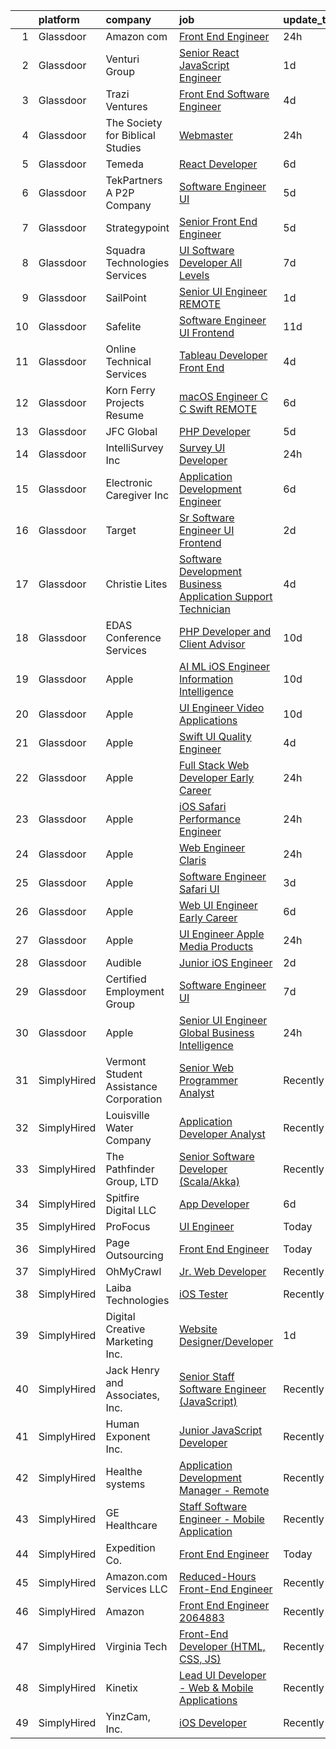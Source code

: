 

|    | platform    | company                                | job                                                                                                                                                                                                                                                                                                                                                                                                                                                                                                                                                                                                                                                                                                                                                                                                                                                                                                                                                                                                                                                                                                                                                                                                                                                                                                                                                                                                | update_time   | location             |
|---:|:------------|:---------------------------------------|:---------------------------------------------------------------------------------------------------------------------------------------------------------------------------------------------------------------------------------------------------------------------------------------------------------------------------------------------------------------------------------------------------------------------------------------------------------------------------------------------------------------------------------------------------------------------------------------------------------------------------------------------------------------------------------------------------------------------------------------------------------------------------------------------------------------------------------------------------------------------------------------------------------------------------------------------------------------------------------------------------------------------------------------------------------------------------------------------------------------------------------------------------------------------------------------------------------------------------------------------------------------------------------------------------------------------------------------------------------------------------------------------------|:--------------|:---------------------|
|  1 | Glassdoor   | Amazon com                             | [Front End Engineer](https://www.glassdoor.com/partner/jobListing.htm?pos=114&ao=1110586&s=58&guid=00000181f658bca59285569e4362c0bb&src=GD_JOB_AD&t=SR&vt=w&cs=1_be5c315b&cb=1657695420124&jobListingId=1008000878792&cpc=3DB599BF2F4828F0&jrtk=3-0-1g7r5hfbukf1d801-1g7r5hfcgg2r3800-af4445114f1616f6--6NYlbfkN0CKJOvZ2V5IrJ1cL6f27LnM8XR4tisTi-a8V3t-dR9dwsgFRvlGUQc2Ve2CGI8d6VPAZCiG7Rlp-5isOORfAEYGVs4tbFrhOjcrjfX_78RSxcBc7vuyI8R73C5ajE_N4Sitv7SWhbo38y49eoFcgtjLsmDoKQFNSI4URPLchFHH7zIUHXTFzMURcp-5UM_2SSdUNrxkeCuWFkLcdVtZC0_l8Z0xYkJJ1KgOBCZ8FWgzZB8FXBIVKSIspw1V0j0SEtccqdVVAg3RWey5yxvgPMBHZT1BsRzxU4EhE0VZ6x2ltqzCMZNQuFee_gZwQRpBb4KREbEg5Q8Xgwp7M8qjbQvmHKGto-Q7KKcwYUmtThjjCCpSoxrUD0ygZzEhoUXjOsNPf-B9HrFbHN343mg4JzcyhGS23h7QW3Ffmj6fNR-0UPKgZBQqx8vu)                                                                                                                                                                                                                                                                                                                                                                                                                                                                                                                                                                                                                           | 24h           | Seattle, WA          |
|  2 | Glassdoor   | Venturi Group                          | [Senior React JavaScript Engineer](https://www.glassdoor.com/partner/jobListing.htm?pos=122&ao=1110586&s=58&guid=00000181f658bca59285569e4362c0bb&src=GD_JOB_AD&t=SR&vt=w&ea=1&cs=1_12e97010&cb=1657695420125&jobListingId=1007997573367&cpc=F7A2269C793D5877&jrtk=3-0-1g7r5hfbukf1d801-1g7r5hfcgg2r3800-27a92f88f31c02ff--6NYlbfkN0DiMBqcaSMT8lrn_viPgFID_2aewekq0duxyJS2DdWDl6I0UnuoC7mcAdBs-ATn3cSkO4byv5xnuTmSVb1SiPdAYpbg1HdKJ4OVmuNu4E0QAb4KniSX4Ka0Xv9PGfQkBMIIYDsnPsh2CBNLr4Q3Q2n5RjAUPRdaR5He885cPyXlfpXImZDNnCfSXQtO_UZ7_U5dbIjc6A2Klr8NJ_ASTSLnK7ZHKvWUO1EDDKcCEtNhs2V8tC3GK2YO6I965NhBr_BIwsK6gOZdenG5g56JXqF9Ipv4UL7zhWH4_BSuhyGGTBSTeTKCduTteSQpu8aayMvvoEbVJzu4YHHnmhc1_hBj-_toOb3svMSIbvirWr2hrirVQvqoqc4okE_VqhEJxUn3cv9WvhWEERPq5jkeYBrmqj4SnkyryPsqH490lWB9MLSVtTkYWVOSZcVmdyyA7Pyxa3J6iy1aLX93HUQncr7EQ88lwdmBtHljnifEwNzuWJGUp5PMo2jHqblXDD5wyft-PeQyQiq7_O1VPE-9wQ-L)                                                                                                                                                                                                                                                                                                                                                                                                                                                                                                        | 1d            | Remote               |
|  3 | Glassdoor   | Trazi Ventures                         | [Front End Software Engineer](https://www.glassdoor.com/partner/jobListing.htm?pos=121&ao=1110586&s=58&guid=00000181f658bca59285569e4362c0bb&src=GD_JOB_AD&t=SR&vt=w&cs=1_8f02e0da&cb=1657695420125&jobListingId=1007993077303&cpc=C19BE7EA145E205E&jrtk=3-0-1g7r5hfbukf1d801-1g7r5hfcgg2r3800-ef4965045ef8d5af--6NYlbfkN0AZhccrYCUSJlZEde1UnGXnwlG1V9FU8luw-eezWnVYr49lGYRsvm72n7jRwQqAGnxQOICWM0Siu7fkeRroWOkY_5u8us9ZBNWT6EXAgyuCrMFPH9qYssvUEXCV-J8wZbfyr1WBQspGr8IvotY2RANuGYoGQvdVOOjAQ2R1RH-J0iVGzGt2exePZodhUJF1Mqf5tDioOP8uFIVfdrQ7kBWlJ783MzclcVbniZOK4SbfRC29JRr482kfIpM5x5o2EjChXjpbRJxrSs5ksr9V6FbAxdkrNxlxnxITIkAfdOCX-rvd6ncfJpCfbkbNRBoUV0nrzWklsqmFLePuVAvf9MIBM1fBZ-wMbMHHLRWucYJfQXA1BkcnbfusICj40JznUemrUqQWXCaBpg1gmHh3obC8PmDWJKcFb0cTunvYtP66x-pJfpZ09r9G)                                                                                                                                                                                                                                                                                                                                                                                                                                                                                                                                                                                                                  | 4d            | Orlando, FL          |
|  4 | Glassdoor   | The Society for Biblical Studies       | [Webmaster](https://www.glassdoor.com/partner/jobListing.htm?pos=101&ao=1110586&s=58&guid=00000181f658bca59285569e4362c0bb&src=GD_JOB_AD&t=SR&vt=w&ea=1&cs=1_d56d3693&cb=1657695420121&jobListingId=1007999879645&cpc=EE119509A2DB00C7&jrtk=3-0-1g7r5hfbukf1d801-1g7r5hfcgg2r3800-90e13d746b136d6a--6NYlbfkN0CmEhgylPgHdyA6DKhxglX5A1ja3e0pHZMY_mU8zJnpw4Wt2xmCt0mEWks1eOsXO4XyuZ5ljMcCwy4vAwKzw2pFfTyOfhRb7kCh_sS9hAbNQ0Dz2lVFAiT-mOnqChjzm8QDNOwmlmgUS4rrkg6Yyi9r9QwdppKSQkMA_cXC5UDb9-lBVnX9yDiraD8w0GQJnKZH3hu8Be9tb4wItpjH6BPWgghSoj9K5TfCEOqk_3-iTXIlngDKO8szwq-BqdbxP5-y7Qyar0x-0LNFVCCDlYpOz9TU3xQjmBLtB2wr2gADq-vbttqRZXfWiqdmex57DcntLCvG0m3jtrveKMyH3oH2lV0AePuqQw-3aJh3-jms-EtM-CBUF8bTv7lMvNCOCIIzXUb8uMhLaPqfZd_bEaUylRXxbYqY-EMMI8eibOlxG73x2iq1tPm0HGVccbSsBFznrDDHMLmW7DDQRcRO5NLKa7L0W5d4rjZjzaRKyRE0aW4KTe_PbfJYX0M52T5l8j4_3pRDIW0Abg%3D%3D)                                                                                                                                                                                                                                                                                                                                                                                                                                                                                                                                   | 24h           | Remote               |
|  5 | Glassdoor   | Temeda                                 | [React Developer](https://www.glassdoor.com/partner/jobListing.htm?pos=123&ao=1110586&s=58&guid=00000181f658bca59285569e4362c0bb&src=GD_JOB_AD&t=SR&vt=w&ea=1&cs=1_f78640b7&cb=1657695420125&jobListingId=1007987835717&cpc=FB7E4A1762AE5BEC&jrtk=3-0-1g7r5hfbukf1d801-1g7r5hfcgg2r3800-8efd362505ec4907--6NYlbfkN0Cdyrb_-SYpjIsC7ShR4LTJruqxAexHI1Km_0W0EzpI0TW7AkFEGeTk7U9uX7WBMWb1CWLmVDScP2RJSem67pTjIBS85lMR3Q5ouUbMkiy_LRrLkg7-D_GAFZ8XWoE2sRqttQSVBGEsw8VcgNib9Vr_mkOGZsgAQpXdyOzA8QJAfRVqH_jUMU4pKXOkLqM2Zfx1SIm7jAnzxNLteSrw6J7d03Ifcyi4ibADUTmO6UJDGvfHZ5V2wKVLMw6gNlVlMYDqf7dCZNyBGq8OugPfWiE7fiiz2wXU2SXKWSTsewaEZiATpih_0-HhsSR34UTfCkyEoQu7SFRiNZtP0HuIuZ5TB5xuLErCTj_3luk6QjktnT9yRer3Nrjq2XAd8gtPhmsd4ivgDVWD5RzIqgtKOzgvUF0xU1GOiUwWfBA7FeWW_1sv_iQ-YRBq2TRhv27T0p66TuNOZv9AblzzdKy4bvPSVNj_SArD2hb6q6ZyB_OlJayAIN6pBfz2)                                                                                                                                                                                                                                                                                                                                                                                                                                                                                                                                                         | 6d            | Remote               |
|  6 | Glassdoor   | TekPartners  A P2P Company             | [Software Engineer   UI](https://www.glassdoor.com/partner/jobListing.htm?pos=127&ao=1110586&s=58&guid=00000181f658bca59285569e4362c0bb&src=GD_JOB_AD&t=SR&vt=w&cs=1_449dba3f&cb=1657695420125&jobListingId=1007991572669&cpc=4B86475FAF393599&jrtk=3-0-1g7r5hfbukf1d801-1g7r5hfcgg2r3800-5aff73e7c03b64e3--6NYlbfkN0CHpOIvs3qZo8sagDiUAvu-_P6y0GixwKP-GGMf9GPFgZwW1N9K8rceHdSLs2uRMTSeQlaHGXUJSMgj7maLAG3q_cO6hp-LHSmmloeVOmvQ8RdJkRiOnsFpnydS35Uo_FCBmTTqmDrVPhDN-wmBu-C2d2DgbFD6X1cC_PmEiDwtS6DSUisrzAplJ-p7t8CWgYNcj_UL7rnGOb62FoHNhkYzr-EsN2htxeH89lu2OqQY2vAyIfltiOinste1AQnuonXIhlDIMIB0NXpzfN7fXyyDQYD_INNM-eKi2act_BGDj7hUGCJN2tOJK4dLQvrQM2pkBSlWLSnJdzDvywiO4CnySbf8vRA_4kymCKNojM4JBAVJC54d6V7CG2tOM9LBc4qB1Qe6b8YPhLNGQTDqbZBXmi6261xOH8xZOxDMrOomZtgjPSZdOwvQx2zsgjPXGWOwJzBm1XVTh_9tBUq3rI2U6dbZo3Nl2_jq26EbjJmgq4Ukon-YEtEVlUTnsD4FtnNODmwGUmQ-naQGknDgw_4EjFFf-Aj8_h34GlcdiGu-g_uunCfoyOw4FQ5Wa6fE2_O9bVx4MwytrB-o1R9ZmGvlJqhxh89fkCiaQrO6oUoU_C9qEIBfsr7BXn2Q5s3gQAo2bMBFacuZ5jLjj4u7WCjnFxLtljdcWi7XC8DKtkYoV0p2MwCAarcFfjBpok__Q1Bo6L226Bz0jEVTge0ANxjPCzX3s1AmRpBHEmygk1q9GLaZx9hXhC2wQ1FIhHNLCl7v8IkJekMBiN6un6pzBvx4GNR9ufE0-PwHD01HBT4GOmgyWvIT3SxuTk1KmmzDv9Ujw-C_vykFCQNTt63oyL1b88gIYdHRXmdW3pNaez_2GH-HSS60HEGz)                                                                                                                                                       | 5d            | Orlando, FL          |
|  7 | Glassdoor   | Strategypoint                          | [Senior Front End Engineer](https://www.glassdoor.com/partner/jobListing.htm?pos=116&ao=1110586&s=58&guid=00000181f658bca59285569e4362c0bb&src=GD_JOB_AD&t=SR&vt=w&ea=1&cs=1_8b89f2c2&cb=1657695420124&jobListingId=1007990760511&cpc=C4A69CCDBB3B9599&jrtk=3-0-1g7r5hfbukf1d801-1g7r5hfcgg2r3800-2eb1f9986d32a8d3--6NYlbfkN0DdX1mfY0NdE8EPArwFPFtjMkIEdXeK7g4H_lDURVdYTV-b0_V6NfPTfDiH6uWv4SkxgXXY2aWhKYiSG0TVDcdQOFtMjvzLSGkVpvmqWdCwIZ1Di2ANVYkrpPtY9h3fSfbb2SLsvKU9pBqMRg0B2nZIaFcdYhGD4xhfZrtA7vpqGeAYUBV8DbFt46wNBurihXREj21B2-4Jen7Cx86lQs1m3THHxwbz0oWjBlhEhjrk_K8db0vcbUlzTh3mOajoak8eAM-zC5LuknlpBEzjmmO5JbsdRd410MS6fmDBNVYLgCH49Io9BesCK4jbYaIHKbBqTfV80SWzm_PlvK0g8WzI1u4g9Jje1ASWHoHW48W_RlpQyM4nLMR6p_FG1Asu18-WqEiurXw-F6aBvg5LyVQEymO2oX6EOrGsAMW6XYKPr4rL9qp3LIIXDoPFu5-WedEW9NdsIjWurROWTT_SYI8dpeW34fMLvybxmOyMGlh3aeq4x1LkkrWqRqBZpSMY560%3D)                                                                                                                                                                                                                                                                                                                                                                                                                                                                                                                                 | 5d            | Remote               |
|  8 | Glassdoor   | Squadra Technologies Services          | [UI  Software Developer All Levels](https://www.glassdoor.com/partner/jobListing.htm?pos=106&ao=1110586&s=58&guid=00000181f658bca59285569e4362c0bb&src=GD_JOB_AD&t=SR&vt=w&ea=1&cs=1_73da3328&cb=1657695420123&jobListingId=1007984835232&cpc=217C45A42544DB93&jrtk=3-0-1g7r5hfbukf1d801-1g7r5hfcgg2r3800-e811dbf00e5ba4bb--6NYlbfkN0CI2D2WBf5KCAKm8AdZUtusvf22ZEvDfdwV7TPiZlfqI7iNOkFBBtJUL02K3EeupYBqSCEBoi0FnwSKg8wCxvQWTJ4tKVkjpBUUsuyK_XsRAZt9rGjO3nLhNnz8z_uuEkdhKuO6hb1hq_qtYKrqY-6EabSz6moGXWIwLj-pzQf36p4WOqMVtnA8JOQyu_HHFiFc5XajFZhRn8DEGZTL72mBpyZq5oG9rf311HrH7H25F6iwZUx_kzOO-ure78EvufMKBs2KRmvayYHS0cbF49ugPvC8EqokiGglUqPrUW5hComdgWNXG9M8yiFJ0B2KVuxjAV2hO3r5jLum0xB28xwa8qR3848j3k-G9nJ9juFIeJQXMHi9DF5u1ZM8506AWZBpKaFrN3-SX32GI7IStXCqqUW4o8hEF0K48YewRC-kT3NlxMQ9fxCemVfiXo7cMv4XJJfRVNwA4oivqyMbJU4oe0JqMGqJOCIgh_g9zI98HlVxeiq7rbhbPgNR6CKRkrL9YxZTK8uhDQ%3D%3D)                                                                                                                                                                                                                                                                                                                                                                                                                                                                                                           | 7d            | Remote               |
|  9 | Glassdoor   | SailPoint                              | [Senior UI Engineer   REMOTE](https://www.glassdoor.com/partner/jobListing.htm?pos=119&ao=1110586&s=58&guid=00000181f658bca59285569e4362c0bb&src=GD_JOB_AD&t=SR&vt=w&ea=1&cs=1_831e5287&cb=1657695420125&jobListingId=1007997950653&cpc=FB7E4A1762AE5BEC&jrtk=3-0-1g7r5hfbukf1d801-1g7r5hfcgg2r3800-da746abb82e598a9--6NYlbfkN0BWug6gvaDrKE_xqA98tMcayc5-27cNW3yaEpb9ne-uVwYUiDOdfuA0JB_4EmToeSQNKRGJn_mxcKaiYWs0QHVM9qcqFYQp4pJp7b-sKOEAPQGJaRfu2IQeFcJ_UhIm7j5qXlBUdIuO11klCVdEv-uMxUlYDHMoO-UhyfSPFF-hNU8j_JgI-UtL1WkzKvsH47qU4ZtpSvPZMNpuXB9SslzgZlwwhjbK-xYU4_GdVuPQlOBjiPrVPop1qzECDAtcqAAJTkV0Lc0DYefKMjsA_OJY0cc5ntPRN_b1e4lkYa1E0QsMEkLy_aR6q390HlpDKPvP14uIwMDBWrarPz6llalMnt8v7m31x4Uxn1KQrLuEDdiHRZbenKHu9921tMt19cTu25YJeWXMPjeR-nOShlmr-kcAcR5-99YENBPFw_QOHpF7tfHT0cXA_lO4OJGg1L3zFtfl8uwAq9Dp2jxghbq6915oqUw0yNghfgjlEx0buMiVwCzpPwBls7VWxmqB493DMGo9cMzehw%3D%3D)                                                                                                                                                                                                                                                                                                                                                                                                                                                                                                                 | 1d            | Remote               |
| 10 | Glassdoor   | Safelite                               | [Software Engineer  UI Frontend ](https://www.glassdoor.com/partner/jobListing.htm?pos=105&ao=1110586&s=58&guid=00000181f658bca59285569e4362c0bb&src=GD_JOB_AD&t=SR&vt=w&cs=1_19f35ad7&cb=1657695420122&jobListingId=1007976704007&cpc=61B26E8FEFFA679F&jrtk=3-0-1g7r5hfbukf1d801-1g7r5hfcgg2r3800-7b7dccc7e75d6ac1--6NYlbfkN0AK09W5Cvy2KkcsnsmL83Fb_T27uHPKDtbm3i2x9ldF3D8nssH3epvQ_-SSIRUErwLDWbPht59ZmkofP28xF2DyJwZiuBEfG2r_8ilZ4kndbUdB8gQYMZ7OiCZAwxvtwZAl030J7KnyQMQ81qv9i_oMVjhosfTa4KirHE9tevB2qYP_4i8biubZj9e8u5dc0eZFRpFhn2-jUJ_Q9pnD-pI9XWQXKFViOuF9gLP0MNFeThQ3AOSGdzbJdA3ceOnlM-fIcGAeTiYyXxVdmldOmVfQjwJVI0QaaDXfOJC1sFCpcWBPnJB5bTaPRJL4mXfk7UGRhobU3MTzfDequWx-gxGumyqJKhmtYsgQUk5X7EDIlgR11Ddyq3W82o1eki4dfXMHom3cUekTsM6qaMBXWmoEZltQZvlFlw-5nqo6-LoYPZlU4VHMUvYu4qj1F5VF8vba7TBJEHbTiZOf0GeEj2VgoKEWwbWln_XHe3uP01-ddpxxlAVTfyS_1RQpOZ9WKcPCd0_n1Hwbjqp0o0bRtKwkdnuGEHwkVto%3D)                                                                                                                                                                                                                                                                                                                                                                                                                                                                                                | 11d           | Westerville, OH      |
| 11 | Glassdoor   | Online Technical Services              | [Tableau Developer   Front End](https://www.glassdoor.com/partner/jobListing.htm?pos=128&ao=1110586&s=58&guid=00000181f658bca59285569e4362c0bb&src=GD_JOB_AD&t=SR&vt=w&ea=1&cs=1_2d2b4731&cb=1657695420126&jobListingId=1007993129462&cpc=01657B10174A43CF&jrtk=3-0-1g7r5hfbukf1d801-1g7r5hfcgg2r3800-dbc5b91b48a24fad--6NYlbfkN0CO3lo8tTSczNz5vS4BPhUQq5cXCmywFqjKhWVhQ5Cs0rpojEv2EMPlMF6RJyTPSWyrtCaDT3qFZy6pa5aJwOvw_Ij3D6xVamBXAap-ChSleerc4J5nrn4L94xJNr-WctBu2JSi-d1Kl7LKQd8H1OTDW5xG8ZsJeHf2mWzf3zFCMNcZc2So_3K2eHiDZllxkB_4e8av0LjdLfo4gmcFuH1HxW2dfLzY07cqOjD61vMNwIpOU0YNsYa9cBvatz763dd_0U2oJ13ojEMMteVtbF692MGi9gjpKwzfTTXDlsXy47yDZE_L1SDuWITIXJBLv-99qMWW4UKxjx9aYb6KIVH618Uaqq5B45SSXZYd9VbV6Ufp0SHHsFkQj_cE1xa0xixh8B5aE4IAcJu33TPKhNHsp2tUsGT0VcR1Ir-RT2K_Ya-o6-A_nh7P4482xJEdvYCf-9ZHeSgK0r7qhsNfyMYV1ipQ5G5JNaxMmUVcjeeQHdh7-Eh5YzNB7q3jNnyICcs%3D)                                                                                                                                                                                                                                                                                                                                                                                                                                                                                                                             | 4d            | Remote               |
| 12 | Glassdoor   | Korn Ferry Projects  Resume            | [macOS Engineer  C C   Swift    REMOTE](https://www.glassdoor.com/partner/jobListing.htm?pos=110&ao=1110586&s=58&guid=00000181f658bca59285569e4362c0bb&src=GD_JOB_AD&t=SR&vt=w&ea=1&cs=1_783f8d04&cb=1657695420124&jobListingId=1007987711251&cpc=5C70DC7FEE0D01B1&jrtk=3-0-1g7r5hfbukf1d801-1g7r5hfcgg2r3800-4c186cdc3de1acae--6NYlbfkN0AhMqqZeK-XUbwV8xT0gOPZoM3yQzw8xpuJRVbZX3XQIsG0XVkSkaCPXAkZ4TNoaND9raba21QwOZurxcSTWa6_Wa5QjHzyl0f2bYpedMsWLxPo5X_AkX2XciCx3oUhrl_D_yXyPQVlvaHjDOaM7CT97VDfuCRoEiQ8u4ELlbwHet1s5Urx8RcTd9ye36Mg51dFUfbibT63n4-MsO_LWfJWBGj2tLohYTb_l7O9SVr92BUq5WU8tCuQAQP4IfL6dIpcnkyErSzi90MEbB14yPElsal2MKRkykEeXiWWcwWA6Bu_MEjtsyWxhIPA3axrBkiZy8uMj9iBxe_DLB-2MaeypXeXFiPjSZLoz9rjAutXrGcoE8NNUCqP2Kr1AoUP0ttPubvF1zrHNSysD9mM3ZhT2qbzcArOvmoWlRGbSgAEAtIcnmTy-JJN3hyLkJVi_eK-ERV4wtCP2Cwb4tAcT8jYjG_C-EkS-LGhx_gRSh3Nq6YRw9pj2WQXm2CQjfYzVACTPXtxxy273ND529QwSAiV)                                                                                                                                                                                                                                                                                                                                                                                                                                                                                                   | 6d            | Remote               |
| 13 | Glassdoor   | JFC Global                             | [PHP Developer](https://www.glassdoor.com/partner/jobListing.htm?pos=129&ao=1110586&s=58&guid=00000181f658bca59285569e4362c0bb&src=GD_JOB_AD&t=SR&vt=w&ea=1&cs=1_0703a6be&cb=1657695420126&jobListingId=1007990208618&cpc=5E31031E1AFF45A7&jrtk=3-0-1g7r5hfbukf1d801-1g7r5hfcgg2r3800-0474b6feec6cbfc6--6NYlbfkN0CTchQM2BHVwpx1ktW2NlScLUjL7QVSfIE1jdaBK1YcLNx1-idAn4bz13YRyUITseTx7VMgP22mV5_aOpOmbQ2_CnbNDYHzpiFApqe6bihC_5fm3NNtMy7Mc6zjo5zZkhILPPHx8KTSQlSDAamWCynGQmR5kssk2nDdfNwzKx_nxb_v86UJPwgLQ64ntwKXJzXQ8E8L_z8DRjKV4FpWmDdO-NoRPZf72PUCDvonGpnC79wB9uWQxj_tnRd_Pj3hcQ1YSkmvpGt4GQv0SrrV5XYqrrEatWOnjr4bi3SpXBiOBiI9MSHA_x7XRZ0qhktseXVZ0uKBE6JpslJ459vR5Prf_us4wtc7ppY5_poPd_m5jwrYrTnyrrnl4deVM6l8irpmhFQr0GhqEtKuwgED7nCq6RUquiSc3bGilTqjsFh13uWZw5gc6gcXJ3lqvb3aH4j5SyWdNZu8qJRfSRjNvc0TaeWBTFhEYziax3O_9Qz6oWFzXKKBs-pbgWob2Jyf3b8%3D)                                                                                                                                                                                                                                                                                                                                                                                                                                                                                                                                             | 5d            | Remote               |
| 14 | Glassdoor   | IntelliSurvey  Inc                     | [Survey UI Developer](https://www.glassdoor.com/partner/jobListing.htm?pos=104&ao=1110586&s=58&guid=00000181f658bca59285569e4362c0bb&src=GD_JOB_AD&t=SR&vt=w&ea=1&cs=1_a2a87a59&cb=1657695420122&jobListingId=1008000439081&cpc=A8EA696C92E7776B&jrtk=3-0-1g7r5hfbukf1d801-1g7r5hfcgg2r3800-8650f41f1cf0831d--6NYlbfkN0C9pq4PdK0EGf7Ur2YAr5219rkDKUOKq5ag44qhEMQI_UFNQp9NRFjhJFvRKoEhtNd2er-tu9BzCRNV0dnOE9nfPAC0uIGcN5k90bh2ma_9VQgxXPvrygRQbiJcvabCtPqQT8YhW14yPjl878cPZ0hBajtLScY_3GbyFnMcwG7ZaFHBv5-xxdKZFQBX_gffH5JKYPpcWNdOCC8Rykvy1JQFr0A4jUC2hd5URMGH1FySTx_jA9eaEwDGj_x3QS5jWbsNA834qpr_iU-DufMcG3uXHjCTTTC8g4j2UzjmLq7UMz-QYOdx_wjPId0ocdFzhxNOPZF1c4LkGCsqEaw1x2RsDeuTSizW7lwlEDmGCsTab3IV5gGj0cwEaaGgxxQgsSobkZTF7ABhFsz3vODuY2VOmmWgE63XWAaY55ZT8W9Dj5BhjHeHD3BQCOiBz3AAHMVt_tPXCPb2kQzgGTK5RVUUb050_3OV8mXJ3nEXuPCTCvR1LQpFr73smRYl_dJbetiQcBPV2ILhbedT1SEluGS6l8B8qnipMAcQ64IEmjzGABY_Flx__chU)                                                                                                                                                                                                                                                                                                                                                                                                                                                                                     | 24h           | Remote               |
| 15 | Glassdoor   | Electronic Caregiver Inc               | [Application Development Engineer](https://www.glassdoor.com/partner/jobListing.htm?pos=103&ao=1110586&s=58&guid=00000181f658bca59285569e4362c0bb&src=GD_JOB_AD&t=SR&vt=w&ea=1&cs=1_3ac54e75&cb=1657695420122&jobListingId=1007987939544&cpc=18C9CE28155C17C5&jrtk=3-0-1g7r5hfbukf1d801-1g7r5hfcgg2r3800-4406584af9a92d12--6NYlbfkN0CQxpUWoo_iNyJYHWjUOBarZhRMGf5aJkoSd3-RVtqCYD_-oyUGCAx_YzsEF_T285sN7yDsD41ecwgVHVEi9W4Ei3LwsI7ZnO5S7wGUpkaYWIEEEpSITYxD_FdtD8-E3U8w71FEMKk3b-5YmepaVA3cQIxED6lUCcTaP73JhnW4ja6D36RHWUxeQ2wvz5_eGMeQ3YB9lI53n1FQhHIsSRh1Cg1rAX4nsjjgC_TymcrboqImsRWK7Wv_FxIDjVTN_XFdTNmmv6Mg_-dQxKeUf0rBNUM6cWTAeTyj3GqJDAVUvjuuDJh4tzW-Y4QnqoQL02uOOOUD7vP1l6j9FTlPIBHzL8sh56dQ7aHPBeixw17hUIGYcjO7wipMiblVSFtMLVteW7aTKys8ePToq9fDqH74VyBfqOoGimqDFqYvAG7hXe82wi7IFOl-GJ970b9y_Q4E7O9KUJQIVNH1VNrsHdWXPLHByKZVo6427F5XbjOjwN5pCFJ_h6QAWWPANpnKQHVMl48jTeXZrg%3D%3D)                                                                                                                                                                                                                                                                                                                                                                                                                                                                                                            | 6d            | Remote               |
| 16 | Glassdoor   | Target                                 | [Sr  Software Engineer   UI Frontend](https://www.glassdoor.com/partner/jobListing.htm?pos=115&ao=1110586&s=58&guid=00000181f658bca59285569e4362c0bb&src=GD_JOB_AD&t=SR&vt=w&cs=1_a1d548bd&cb=1657695420124&jobListingId=1007995920757&cpc=BBD63848FB84346C&jrtk=3-0-1g7r5hfbukf1d801-1g7r5hfcgg2r3800-fc880fe01d17ce05--6NYlbfkN0AgONBeCfCTVljpwzR96jFX3mtyFC--n153CYnqiKkqIbEzGownH_L0_wgVvmdp1a2bxGUhkND0FnERJ1ZmdZSRVP-TU4FqBDDBRJaLoBP7cv2_aTPunuit2Xu7VLcmDdLyrhXq65M-8QqKHH6DaBPBuTGaxKCc4OrhpZCPJkHnPj28vB2mgtUQje8OrYWffVjFY9RrH40utwMA5CzmyObnwWCjhJU4se4GSYvVs0-wEhpg2U5sv4Nq-NScsixZlMXyc-PJxXma2lm_kR8Rutm0tp5i3QPydCyYeLqUOPrihymlJSJM-cFpwEeLYBvVwVFT9SzK5OsuegcyZsjPHzl4mPozAuklued4NRbz6Nn-QME2gR3DXsXnJ5EqKc2fJMmkd3UpXXv7SakW0LpFgPUAORWNB2z18QMdaugxYNfRLR-MPj1gezEaDKScCD98yVk%3D)                                                                                                                                                                                                                                                                                                                                                                                                                                                                                                                                                                                            | 2d            | Salt Lake City, UT   |
| 17 | Glassdoor   | Christie Lites                         | [Software Development  Business Application Support Technician](https://www.glassdoor.com/partner/jobListing.htm?pos=125&ao=1110586&s=58&guid=00000181f658bca59285569e4362c0bb&src=GD_JOB_AD&t=SR&vt=w&ea=1&cs=1_b2cd1944&cb=1657695420126&jobListingId=1007993382575&cpc=F41FEAB56D215062&jrtk=3-0-1g7r5hfbukf1d801-1g7r5hfcgg2r3800-cfa7336e9f80a3b0--6NYlbfkN0BNWRxqygU-Z0R83qpOOU6typ_EiIzZ4Pyd1MdHswQUD0Z2NjzMaXlOWq57C6Eoyxj1jTv-oCDmF5hAaAKbF_NWccnDcKDKZKBuRjetciZHKQM_hbdnN-r6q0FFAEFZrXE8m3WdVXzcB03pEMwFtuXsHjXNXjI5GtotD2ranz4YR4rdcYfdkWfA_WdG492tKpow0nbAxn-dM4JQYcYR-R4kunnk9Bn3Yy9kFqvbGyd5uXuwkIDzGKHlTOg6nv2B9Yiv_SU_WOuPIoVNfcgZ2eySEMoQMP6bSmhNu_DxnMb0wdpwyi8XeCCmQQszXieh9f0rJa4BWqLwXj9QJ66x9nh-9yBVc4R1LWxYWeryDhTOxeBLGZMhYbaWzSHWRKUDBjhXfHc-XS4KO1l5sNBJb6sMcYcBlkv7GS1uXmp4bjpiksQM7hV_KO9GEPhf1T0PYqf3QFL-NWetBpOxnsKx1ZgQ)                                                                                                                                                                                                                                                                                                                                                                                                                                                                                                                                           | 4d            | Remote               |
| 18 | Glassdoor   | EDAS Conference Services               | [PHP Developer and Client Advisor](https://www.glassdoor.com/partner/jobListing.htm?pos=117&ao=1110586&s=58&guid=00000181f658bca59285569e4362c0bb&src=GD_JOB_AD&t=SR&vt=w&ea=1&cs=1_8bbc45e3&cb=1657695420125&jobListingId=1007978775791&cpc=BAB9AA3F436D8911&jrtk=3-0-1g7r5hfbukf1d801-1g7r5hfcgg2r3800-24d4029f66e44536--6NYlbfkN0ARmVxK6S8zrgSe0lyJnxn3RWJRu_RDgul5nOXyXe1S6TOIq3PF2d1OgZaSH3NbfArBcIcQhlugk4ezG-dUWYBRZu8-DP1vcb8ZFLXwG0SMqO3RJFP5b2VTACoXuPrhlMD1MiLosVbJ5F6k3gP9Ur2Terc5YHnuRO2PdT4kVrITvVh_OIDhtqolPeazg5V4Yu42DxBR_f_DCiuYw8rcm0ZpoNyDu_fmY1HYqNHQBnwPT7xs86n9XpqN0bp2S13hF41oBOvNX8rkeicGadj7V3KYtjAwCD_hxgOZOL56dpoLHt84-gqrfUF_vVAczBFee6i9D4PlE_-B6o46ELBRKHEzwelw8aT9VZC1H8oh5_jzXGaoCamQ0Tyw_JLNIj6KxgWb0WPJCcYFU_0pnanUJXzgjSgYOcCc06zgF-FdvKmDYQiR75b8_n3prhK4rv4UjC6gDQ5lKK7Hwb10Ze0Q4JmCbKzpaj4vopr1FKAMvH7o7jB2RZpo-_KMco7oSrVRHeX41MCNc5t-xA%3D%3D)                                                                                                                                                                                                                                                                                                                                                                                                                                                                                                            | 10d           | Remote               |
| 19 | Glassdoor   | Apple                                  | [AI ML  iOS Engineer  Information Intelligence](https://www.glassdoor.com/partner/jobListing.htm?pos=112&ao=1110586&s=58&guid=00000181f658bca59285569e4362c0bb&src=GD_JOB_AD&t=SR&vt=w&cs=1_c11f4e3e&cb=1657695420123&jobListingId=1007979187835&cpc=FA84DF7EA1EC2398&jrtk=3-0-1g7r5hfbukf1d801-1g7r5hfcgg2r3800-0b84d647e4dccd5c--6NYlbfkN0BvKrLyj5gPmtZO9T8euul8TCxuuKNOtzRJOomxnwSEodTz2Bc-sPZl1dBMH13w-jMQh72N6pu2b4NmOWW5B-01bCVbzyBK0PAnEKRC6Zpkm2u-_ZCCM4n6bM0jxzEsTHQlXluScUE67jEe8DESFBfQvx3zcasZFkQrwbi585uZnwxCarmyiaTfGxbDLPpma-lP2ggRwQ7wCUDYlNUfderNzh9mSnk5HxFU7qVj5XqkVWod_GLbwEZlTRrQGdsu6HdAx9Dg7jGTbK75ztr9SRKVShBZL1jA5jbhiUgqGPjPhIrA_iu0Vh8Ah6_sLEur3q00-7mPgb4eNTwtCCD-xwzFs-llORJcEUneDQhbdv3IgyFHRIBHxWTx6QZ3e7OUTiO9c19abKDiWjNEN2XcClwx9WTyT1NJy2pw-olJOUcT-lMoTuTDf-0kZ6T_FDZVMrBJeJgapojAZjSLRolDMynnE9V2BOidNxLBsJaj5Qlz9UBQQR04Uhlr4laTGNjgHojaypKcR_tPqhN1712I9eNodI6BZnsIOQL8F3C-S7gWxPQX-NTcXIsz32oH-cRW4pgDGrXfUVq5zthI5FRyVzY04AhO2PE8eXni83GExX9jp2BuUX0ljS0pTdWi7dZANdklL216dYJUneyTeH0zHCsUN-hn8vRDYfXSzcoRJtkABymtG0K7jBnHhyp5IYLBGFDc1zzZXN2p_qVcvGQO7bhHqkuM-XSYBlZQa1DcgDti97Csj9fjq5DvfKSw3dil2jwXC1kdLW1ANTCi4b4vby5Gswd3Ba79CKeEk-mxrY6C8PsGP4H4qkknZP-kU5jxZM0UoQm8g9vsvtC6KsXPlgUaBgGWJV4GGIZauBtPSNg5cRwx1wZwkxLHV7TgLaN0AZcbp9MS-BR1_W-OGQMvwuz3i8s8HDyBNA0Wn07Q7kiosKWS85sa2vCkFF7TfD78IcQZfKKK_M_rMBUwSUxNU0AHJYT9cHQZrjU6DwWdvhNeQA%3D%3D)    | 10d           | Seattle, WA          |
| 20 | Glassdoor   | Apple                                  | [UI Engineer  Video Applications](https://www.glassdoor.com/partner/jobListing.htm?pos=126&ao=1110586&s=58&guid=00000181f658bca59285569e4362c0bb&src=GD_JOB_AD&t=SR&vt=w&cs=1_63f7e3bb&cb=1657695420125&jobListingId=1007979187697&cpc=8795CF9063CD573D&jrtk=3-0-1g7r5hfbukf1d801-1g7r5hfcgg2r3800-57b40c39a7aa726e--6NYlbfkN0BvKrLyj5gPmtZO9T8euul8TCxuuKNOtzRJOomxnwSEodTz2Bc-sPZlt2Zgji_QUXFIRMw835oztk2fQyEYxZeEzQyKqmXxKGpJgFjtoCIXSzWdGvNI6B4uQ68Z77qKGSxWi0cd9nGA43FuhMGLthMii_v9koiOONCnAxMZVNJNz3xQ1ncIopLEiJldi3vYqnvTvdJfkH2t7IcdGRz5nfViwuhCALxAiaUFx8_Nnj-b4UuiyrK3S9ZoNskUAgM-VOMGGi_MXGDkWvoFY0Wc8nlT21WtuW32iZQJpaqkCAudyfTI4RmRU60fPbuV1qbNJyXBOocMFIsM0AYRpRoUY0PJqC4v2W3er8cIpMVnEqKdOI-fZFWBjnDRet9p46lrtX-9LjCe0YwODgw3pELpdH3TxuzL0Q-U94ERYsTu9QWXk03dwOf7xTlS_bAsKDy3NqhJUwYFGJ_-EmdXrc4GFza1dPwPAEtS6GAQMVUB1STd7U0_6qtgLMeca8iolvtTa3thfWjszdsN2DJqssQG8Q2g9ohHa30cLojxL5Zuwl7jlSs_btbwEG832NCA51mMbrwJ9r1EMdoo_avO3MkxQBLHkdimsCcjNJoZreIQ2_YneqYW4l0wuoWvBBfWB9vp5e8B2OaYNUs16SL5AGzaoSZTQ5fxZohPc-sGAbVKwunODMwrEMktbi1oU6lwoKaQ2PQ-AwuOvacYS9_HhOD9c_Da43ji6zX8FHemo4egztleViapxheMJjc9cjtgGa4OPCm2jdktoYO1cz_ofmjEqmrKZGdGXWvXANLERyY4rEbl5hHrbyKzDnULpKOyToTqwumZkcxCMNgrBLqZ-OfMSaZlH1kNI8v2mm7biEyOUJL6ptesBpCZgaUI12Uz8nDNIMx3AIOUU7lMoOSKfFHEuQXmd2Z1pRHBZIN2lDS-h8ZazfjcymTwdNJFBr3NutqY-1VqN8IVfA2P2zKe2vdOLVtA)                                              | 10d           | Cupertino, CA        |
| 21 | Glassdoor   | Apple                                  | [Swift UI Quality Engineer](https://www.glassdoor.com/partner/jobListing.htm?pos=120&ao=1110586&s=58&guid=00000181f658bca59285569e4362c0bb&src=GD_JOB_AD&t=SR&vt=w&cs=1_6e8b08ad&cb=1657695420125&jobListingId=1007993309605&cpc=AC285F3A3ECA6BB0&jrtk=3-0-1g7r5hfbukf1d801-1g7r5hfcgg2r3800-aba84f4247a5094f--6NYlbfkN0BvKrLyj5gPmtZO9T8euul8TCxuuKNOtzRJOomxnwSEodTz2Bc-sPZlt2Zgji_QUXH18ReQLYFlRhtUdXfad0PKcvTO-XjTQfq3OtEUc7fE2oBw_KMFETJ3z9zUR-xN0395KpC76pSco0dLd1Y0IclBEWJvHqj_7fN40gcpKimx9pomDBgqb7nwwKZaKoNF8fq-O4F9cPn5koXoivRZh-rFlTjZwpIKKttzvbGR4dot7u0TBrbQbME7ZT9EG99896r6vJVeiti14rdp0F3gWYs6SZp-cnfs5j4Q-ZTCaAg-hcdClCgeTOtplvkmB9iJfkvGmrztMMCGPg2tGnlGEs10S9YmZ9eYKgTSKkEcZCucX69tipqPTU5rivH5feX_4D10mDDHqfPk_AjQYSdZvxzMvd9RrE7772gcskxqrJwt6A-8vcJ2gmdwJhB7zhajAsyc5DR1L-daGzsrh1o06Or5lbR9ijZj8d43DyYvyYs6PW11nuuDAJMh6zp6ZM44APl1rbHdCoHLScgWy5dL0kY0VkX9TQxKMl_2UHxr53j-V-gAzEvPpnCUTcxPds6WsZ0dAWIs2Skx9bJ30jf0ttPu1yaGIVkc17j81XrKT5T6HZ9Wk_7-8y4ZjiJS67uJrRcwI3I8h734vFxuKE-QvG2n6AKu8dkfI1Z_neCu7IbAEsZAOpO30fOFvhedsAEvyEzlV9JdP7TmcoNJi2fqrsRbqIOUjNv_ri9d5iq3D0u2WruWtXlyCEFruqa9F6iKCu7o-j7XTfBW9o6u84BA44EH4JJ2EcNX39DgkFLbi5gO6XcrJKjFu8klSko138bsgyjB0TDXZ9VYrMbKsdZZ7XeR8UrlE_lA-nmpFgDBTU8wtvB_h569YCmGA84rywM5FKt77QTn7nJ67Sk-dlcU46Jqj_lYt6fCFI2K3ssEb1al82VPZZBayBoOTXP1HvQU0yw%3D)                                                                      | 4d            | Cupertino, CA        |
| 22 | Glassdoor   | Apple                                  | [Full Stack Web Developer  Early Career ](https://www.glassdoor.com/partner/jobListing.htm?pos=113&ao=1110586&s=58&guid=00000181f658bca59285569e4362c0bb&src=GD_JOB_AD&t=SR&vt=w&cs=1_862f6cfa&cb=1657695420124&jobListingId=1007999357328&cpc=334ABAF5D42DC775&jrtk=3-0-1g7r5hfbukf1d801-1g7r5hfcgg2r3800-b60d35915e224d1a--6NYlbfkN0BvKrLyj5gPmtZO9T8euul8TCxuuKNOtzRJOomxnwSEodTz2Bc-sPZlADHp0xxmf8Wtb1j6Y46iFpuYhv4tdaG-PEx5ZBkIim57mfKhBGCE2Jjby8LOQkVTD_JIGQJLwEXdWEReNT1vt7WfrNZzMpoCPp7MvlDTZa__L8nsK6z2dy5mY9h4Jhhl5GX9e5Q0shzZ_TX8zLPBD3TFdxTBX1q2zb-oWNTgSBjC1Eeb9J-826ZYXIsZ5e605QaL0go8wEbHBIMs_ahppyZParSMZ7FPppXR04CJPPvFXAN9ognplgYxs2UoYOCpdX3YuIijbZBDwnVDNACII-cTmL7VEdgJDFUyrwIcKzyOhGZ-U1e3WVoP07HGwlgP42ZtyW7hnhnW7N4t3aSET-Nx_wYIjUz7TBozWJ0WxY2-W8MJQPA09bPE38V4BDXRDApDMDniSnLkbKOcT4ITP7_6gn0N4BIKVYtijjaZyqga7ZRttWzfe3Kb64Gc44OiP-wfvzqyLDG0FUjlBNRrjG6lgMtVdaOo4OVG8yPZr6DuzhHYooOyYQRDk71SvxNAlG96B59a8tt-ciOt3dT_RnoZfcgPhM0wJ45goYFnz7JifVSBaxJ2ryUQ-e7kSztLBx3PFOJECCy2QZMHqgn-W9ffoZsnuaAc6SBKLZIJf-RMKSOGNd2ZgoZt5EncDVoskxgKxUo0ukBdWK_fLWZXgNJNYyILtGpCydNUzWwnWuygEN1dVCiZV8jeMrabIsZOzZZDXKkuz1MraSVROiN_A54B4iWtDb6LrQ-GRdEckyYREZm95RuiMgVpAND22njxUlmkDsWlkGv-bVx3-MEJyxHy37O8PbJp06mKEtunYO0--lS9EeSFf8r_nji59NAWhejZntPqFM0l84bvZVm-89vgOHJml07pFjz6tzBn4Y2nxzQb68btlHwNYiiGCBQsBA16Ymc81YCiBLtx45kKgnGfkJuGNKFMuR7BG4rNsxA%3D)                        | 24h           | Austin, TX           |
| 23 | Glassdoor   | Apple                                  | [iOS Safari Performance Engineer](https://www.glassdoor.com/partner/jobListing.htm?pos=111&ao=1110586&s=58&guid=00000181f658bca59285569e4362c0bb&src=GD_JOB_AD&t=SR&vt=w&cs=1_ab107f19&cb=1657695420123&jobListingId=1008001513437&cpc=F41FEAB56D215062&jrtk=3-0-1g7r5hfbukf1d801-1g7r5hfcgg2r3800-e7eb25c0a374c6ec--6NYlbfkN0BvKrLyj5gPmtZO9T8euul8TCxuuKNOtzRJOomxnwSEodTz2Bc-sPZlt2Zgji_QUXEDO8kvnFP_FKh9WCBM3mwGYYCTB0rpAdpUqeVjZ8Dp_96R52pm47h-jsf0ih8cAb4n8ArPYNa9S7B_nKWvCs03_QJ-jxxlEgiaZpaTode5xu0inVCSLuQ6TZSRAkQ-899S_qUgXEADXSXCmSS-02XR0DK2OwKB0-zMGZhm8hwalbPAHBYLDcrrC4EI8IMY26YUUjWrRKK-nrCQY-AcUG7h5RsKVLq15GMq8zrUEnbfg4tXGma33zDeX6pPx2EnGs8bLwlrefPNHuKWd3MSigP5A6ZXY-jKEmLh493HtQBCSakkVv-xrDsXKBb0dtmaDLJQh_GSu5pB3WNbEA8Pi6ZY_C6B-c8aZ5smdSb4z_-WPO0qjxhJsXA_hmdLm1KOey_ELvx-qbeDf-i7dLEmx-L3_H1EmPZ4vNpZ4A_oBDVVF8GW4P3Bv4fH2Y2qiCqUFlwvwnkX3L3-sJYBKJtLFuZYz8rAZZtbzmiB_nSoMZDWIlnDwXgisQDIR7ZOVxJcQGz0UU8cqnk2z3nWJeI257zZJeJ3lALcfIx-E37IUtisxf9Ac9AV0fH-qCROq9usKPZhDE3pl8fCK4KgO7S0OmgPnTBFQhQ0nHDvDKCl7x2_1TN9q_qxBstuKkyTOfVplqga_Ef-K2R1v4jybHUfARpR0mNYmWZkOQbgVAqpAKWvk8foKLD1w5ZR95058aInZVRJ6zqVCGQcp7eLRg6FbVFl0VLEPR9b2WL2dOfrn7XQRxJ1RBwbVn_OMt3Z0yR417grw4EBO-4w3F1uNAs1bM43bn5J8vdnXIKgsX5O3kxL3wz6-49FzGjrhKkbKKPpmw_k7aLTG8mzb2XcGVe57WlGxFgRZDGy8eEOl9cz1E8dlTJCmahFY8j8F7oPcw3wRsjpPlch9068mg03WHOuED-X)                                              | 24h           | Cupertino, CA        |
| 24 | Glassdoor   | Apple                                  | [Web Engineer Claris](https://www.glassdoor.com/partner/jobListing.htm?pos=118&ao=1110586&s=58&guid=00000181f658bca59285569e4362c0bb&src=GD_JOB_AD&t=SR&vt=w&cs=1_0eef5ae3&cb=1657695420124&jobListingId=1007999358136&cpc=654405A9B1E0A9F5&jrtk=3-0-1g7r5hfbukf1d801-1g7r5hfcgg2r3800-6d6fe37e009295d0--6NYlbfkN0BvKrLyj5gPmtZO9T8euul8TCxuuKNOtzRJOomxnwSEodTz2Bc-sPZlt2Zgji_QUXEMM3R3kyRcnmyEjgi2bzHu3hXJUxf-zchExTqdu5mS07MYzAI6KP9ezT1lgpDKR4CRMbNPOm6OZA261EnSsAkJn_h68jsaRp2UnPXA_QvbAf0Wjeug0bA0z6_15SBFMjraYGCD6Nv2JL1WCQGN4Sc7QQAVXZTVBIlhZiFo38h3QV9pTe95eritoOEE348v7wAz-XGxuRxL-ZSpDftuzMNK4K0kEkaQ9cE7s3QFGkK8atLjwAVLdGP8Xd_fvuYVezH0ToehVmQHGTj0c7crKXhhIqs1l42OXvbAfk2G77KteocvrTOcph-P2NXRgjPMkmVrt2LESUtP9b5138wNk0lva8-BA1kR_8NTQVHsqcG8zaziAJmp4Lj6w-UZ3eDMQYboAg2uLmqAbkbuY3g_waQ4_B81d3QUSOZxH90PrLLQSy1JH3z2aWd8nT9jVnIlocwpSud_l8IHxk9kORG6H2HyBBWPe7wJn1G3PxVtj3xG1Z2DIFxoPHojUXMlrTN3HrC9QzAMW3hvh2sfiSkUkFE6BHTOGPMa__GygbDTSmGE2nHccBT8L1XHKeJsq30nFkWB6dG3heSFRwVQaqzsXDxk4DvotEwJS8dEe1tTkyLZbX_HgTZZZP-9qfSOyJGRDfInxi8agDZ2msb1msnX_TcNOi4ZH49IvTP74wP-MEC7uckglgAVhSFfAEb3b7U5J3r_etyrp19XSruwHNFA7kvVEgT9se01dvvrXijiqpXe2Yys6BmnCMBaPkP4yz8iRsTyOG_LDXbAneU3dOXRnpUqmoIV9RpPD9LhFYluLCrwti7ZA57p4RM3HINYDIvbGuPKHHOOmmXOlMEVEeiSLDX6eYVH5rHwTahtDxwvGgjOwo4xiWomMydHhecWQFLWk8M%3D)                                                                            | 24h           | Cupertino, CA        |
| 25 | Glassdoor   | Apple                                  | [Software Engineer   Safari UI](https://www.glassdoor.com/partner/jobListing.htm?pos=107&ao=1110586&s=58&guid=00000181f658bca59285569e4362c0bb&src=GD_JOB_AD&t=SR&vt=w&cs=1_dd96a861&cb=1657695420123&jobListingId=1007994891439&cpc=F41FEAB56D215062&jrtk=3-0-1g7r5hfbukf1d801-1g7r5hfcgg2r3800-5ee834c72465025d--6NYlbfkN0BvKrLyj5gPmtZO9T8euul8TCxuuKNOtzRJOomxnwSEodTz2Bc-sPZlt2Zgji_QUXEmfTkDBj05HhfzMQQYca-_X1OhWVl9KiTrL7Unywhrgu_AcbsLxJnez8BQSlFBJPbcFubR6Ssyf8QtjK7y9IZ-caOSS5TgaCub-EsXdSBV8OeSGUZNrfwJR_9eJQPhCCSl_Ej3mv4efFbThEgOd_Np4GGLnTWMbUGOAnRYoJXY9yBnYHKF8GA-VCA3eFGGpDnxyLNNBTbf-vJlUoWapWaSbXb40fH3kZGN2nnusFVV94j4Z3P54s38dFx--j95crRZnpxGKYErLuo4ubDW1edJ0u9EhPA6-AnHXUdGgS7Xp5dAdUM_1zh7uvRUMv_NObAP8OliqLe13hI_1jOf7YA16xDaOhdQeK8ob0aUZTH5FqjHMULeIp2ztFSNUw9-6OJG5mqQBdvOyTKYKeKCNlsVaUXEE3z9y8UckNhQNcuuyNzqAO6dcietCwZsI7IITJwupsp10PlWbHn8IN1oEFDhgM1_eaji1OW8cB6-ivDq1d3Nd5a91LrW7Jq2Jo5okP0K3O4uYBkLuBZMuvAxXUZFmT4YRNNREpl77QCzN0gnHbTTJD456hzwq4kDgturTr4EhxMVsiTedswukkZJLZGE2vQr6vAYO_zy1UrD7LCgkbiW_GfAqMB7R8jM9m8z0TTwvu8p-Jr78I35nMhgBvuR0kTYqiH3AQuHiVyPsLfdWiXqK0SpXQC4X_bK-3juJIj6H1OsaH3MjYqANDs1s_Lgy1Q5YV_kMNN2oIfqvRYxOOR3UnjKZWtnX5E-VtwS24SrhCeGJ8tBT0Whj4T6_nkbxl1EyOqjHZ40D4C3VjNYrxiKIaewnQXpjpAnm1UWtfgzOH1YOtVr_0lSqR-KKdw0ouxp1gGCVcU1DM9QFVRMIG6J6bQjNj-wvukrMz4O0yDD0KcLHRHu1A%3D%3D)                                                    | 3d            | Cupertino, CA        |
| 26 | Glassdoor   | Apple                                  | [Web UI Engineer  Early Career ](https://www.glassdoor.com/partner/jobListing.htm?pos=102&ao=1110586&s=58&guid=00000181f658bca59285569e4362c0bb&src=GD_JOB_AD&t=SR&vt=w&cs=1_194e58e7&cb=1657695420121&jobListingId=1007988604922&cpc=F41FEAB56D215062&jrtk=3-0-1g7r5hfbukf1d801-1g7r5hfcgg2r3800-ae04aeb5feb59ae3--6NYlbfkN0BvKrLyj5gPmtZO9T8euul8TCxuuKNOtzRJOomxnwSEodTz2Bc-sPZlADHp0xxmf8Ugz10IzNF6fWkt1yEUWdkCySpbdauG-eZtLaDfGRnX75GgNd-GgpVzZ0KPCcmfzmV617ix-Q5tyBgH_li_raOlJv3svq-2-FWwV6E9z7-AXmJMVNPf5jrEZGZtiAiFI-DeY6NmYDQG9Xsyp1l1M4nOGNnMnIQEg42laQg9wxbKMo_unuLWEHrAsM3s9aWwU4yh38wJfOePQ2KNztxfEnjyYu0YPK72HxXXnpF8zUMlZVgoHndlDG3MVp5vm9NTymNjfBHbuvoKejI1XojBS8DcrFtOIOCCmH7VZ_d7pllOAPSo46vdQwixS5O8fGyddE7s__ZkMNUE5-J3K-7z1FA8mytVccXtXG_5pBozu-V6--9_08UXJSo5PcQV2Ydk8dEicX7iFE5O5DIEx135nbUQ_3V9Z_j6EwhyPkgVUMj4puwabjjpAw8Ke24qDbRMVtHBBHWvQDvqw7fv2UcCwiwexdEe7BlKe4lSQQ_OVOU4f5pX99n0ooaxJ7U_xSv1VuvDK1e74XoxQa9sY5oNZm0eESvApmDZ_5uGO9GRx6sI0NBBaAYq_5qcnWcOFm3LKlwsqfPRz2OyppTxM_OMZdjwj2fGVzyyaEfYcKVMpRKGgGuuTRz90Jp24w3MSFWlfoN-u7CxneWBbGy3lHlETXpaYhsf13ZD_lAA8t52kzg4jHORcYJth6J0ggHlE14N0niAZXpzeYiB-82Lqj35-5Ynp3S6ANVetLcB1XpjlZTnzgcFgQkxBd-FV1doObt6GEMC7OLYL6xXCzwJf7zZMI7nYZKxJTctET1bmX1feONYUNRNku23DlA39WYSCMJcCKYkFNTHHiiZHHR6VHJp954zijsshgZh0q9k96kIvsegtRB6t5oAyhhaVlvqlQ6PoP92PHGxckfk_Q%3D%3D)                                                   | 6d            | Austin, TX           |
| 27 | Glassdoor   | Apple                                  | [UI Engineer   Apple Media Products](https://www.glassdoor.com/partner/jobListing.htm?pos=108&ao=1110586&s=58&guid=00000181f658bca59285569e4362c0bb&src=GD_JOB_AD&t=SR&vt=w&cs=1_8b1f21f1&cb=1657695420123&jobListingId=1007999357332&cpc=FA84DF7EA1EC2398&jrtk=3-0-1g7r5hfbukf1d801-1g7r5hfcgg2r3800-282c0836923842b3--6NYlbfkN0BvKrLyj5gPmtZO9T8euul8TCxuuKNOtzRJOomxnwSEodTz2Bc-sPZl1dBMH13w-jOwH1364rqLMYigyKorDnBYoX8V5dls9savc1Y777s1vuzJqfonfD0iFMSYOh4fk-YsmF9Se48lqQ5S5LR7eTVKTtbez-3_1or4V4GW69NANd5H8vI2OTUxbKDXzpsZtwRGhWfnbyZWEGFu8dsidsftpRwx3A87W-RTD-A-4YFUwOlaVW7BDaiJEYUCrvjSEgQyzjSQLZGNbDaWkbKsq74aF_llUwGylN3nk_1CYkiyxCl-V0CdXWAzmrUaqWZrlUcrD_tqNwj7dJovX3sN-8jo0vS-nb5i4VTYfoD6yL8cbTpeqe0AReuBKFwdcepaA8sVK9xR-35y_VXoitI2ZkL-gzkYDGpjFQg6Pl7FcQL5lbZgcrSdu_v4XYLpDsPUw6S0IKjrLJShoN-lG_J_-K4hA04JYZp8FFZdQR6eyLGCEkvPC7TiRePAi5D3HWiw9W6MqjUlCr67Db2AbQMS-VM1MZFol2MsatSdsFvCPaedxqzu4wiQtD5AjjB6ao_unryMXq1GPGv9GWMEtrI8g4tsp1t8NfRkgg1WJfEiC-x2cq_SP3n7e_C716yVeJYCVVLNAGXXK5-gPTuo7BqqSMxxdJOgyk4_8jy_Dni-ga-NsngM22oXY8zJco4c2l6ZpoHjguEHbb1hqQW8iyw1iUgnB6GIq8plHsXjBRywiMsqSUf2_52nyVY_nGcPoqVLW6PsThkdiFcYPS7NeWSAmoaYl5jYws97O01QxHZiiNXfJ12MioXYxg0gmKT0Xz68NPIZJFxlU4qxbyL8HpLYS0beSrYsj1ZvPqFJ41LAN7cyuO1ERkiNT0zzjwxi-BxiVgUCvwxU3a1exKdN4weQXx9e4gJmhI84lk5j8n-120KZ1mk7JRpqN2R_nqLqS6rNmGCUDLq9OaMKv-Qi-J2DgGr4)                                           | 24h           | Seattle, WA          |
| 28 | Glassdoor   | Audible                                | [Junior iOS Engineer](https://www.glassdoor.com/partner/jobListing.htm?pos=109&ao=1110586&s=58&guid=00000181f658bca59285569e4362c0bb&src=GD_JOB_AD&t=SR&vt=w&cs=1_4709bb20&cb=1657695420123&jobListingId=1007995870729&cpc=9C4F014304452074&jrtk=3-0-1g7r5hfbukf1d801-1g7r5hfcgg2r3800-544ebd4065f6058f--6NYlbfkN0Bdd4o5uokT9skMYzkzH2dUVVc_sjS2wyLHOFjCY0bjoWlY3EBfcPTk1JugYgQlrlIEI8rPGLvJWJlbeG1a1EbkajA9xba7tcnan2Jh7nVKKwYxA_awAdxK_xIRHYPYpCaOzsUMZWAqCyt31WFwg5feuw-6y78lEgbL7fnjdjj0b8P_yIemCmlvNFaYpSL9GTG8qljkbfLij3q7W35bnG_QnCzy1qUgXmAF0hXo62gC1h_BrJfgHL6T97DnZ7hJLByB4xrTXKVjc_TetW8HecWjVttZF2FFS2w2tcNpdiYFEol0-9aRbUvWHvO_maqmX-HbUSnI3o-xAZYGrtqTYdt36G5mLktSLTzH0pQe-_7_hJCjC8lhJK92lA9NLg9BGAeH80Kdyr_dboIUbSn6aQMKkcC9SuzB_gQd99n64GBJqHOWteso06GtWpjf3WcUGVBIJlg8cBkDQA%3D%3D)                                                                                                                                                                                                                                                                                                                                                                                                                                                                                                                                                                                              | 2d            | Newark, NJ           |
| 29 | Glassdoor   | Certified Employment Group             | [Software Engineer   UI](https://www.glassdoor.com/partner/jobListing.htm?pos=130&ao=1110586&s=58&guid=00000181f658bca59285569e4362c0bb&src=GD_JOB_AD&t=SR&vt=w&ea=1&cs=1_2960d474&cb=1657695420126&jobListingId=1007985007893&cpc=9DC6E4D8324653EE&jrtk=3-0-1g7r5hfbukf1d801-1g7r5hfcgg2r3800-225a978cb02a1c9b--6NYlbfkN0A8_LNE7sEjOA6sKhLO4O5bQWYnurXD2UVb-XEV6ckBgwDEkBOGdK_yeKIsR18YXSa7jFPuZMl2Kmx5UGLFGtWZJRQhC81UAw4MCdJND2LpcfyyvMe-YZ53U-c-9Xk1ifsojvXAki290iaB4wFunvldEXqKFWwL95P497bQ2QWAFyBBgT3TecI_tOCAXubFR_9PevDMftJryfTpiBD_AlT3uz-G_DPDYH0PY2MRVJtd3U8pgM0VCu50FKkCuItNYdagQCX9xG6St4D7N1cRjVwP8giOVYfHYOX11KHDeEGLkwayjJfM2a8t2lW2v1EDLzdwF5geuSMGXyD1wuUYt1_6ajVG4xNiAgjS3Q0LAT-6_au5XHFX-EFZkXXyjilQk9L7Y2LkzYwwHGeuBVt_Nla0IyVTRDja1_kE4p5upMIdF3u92NHk2mh4-KQSwIQ14sVB-HHaQfOqeyYn3nIQPL1yl--YGqIKACVx7uug2JxN0aS9cF3XcSDi)                                                                                                                                                                                                                                                                                                                                                                                                                                                                                                                                                  | 7d            | Remote               |
| 30 | Glassdoor   | Apple                                  | [Senior UI Engineer  Global Business Intelligence](https://www.glassdoor.com/partner/jobListing.htm?pos=124&ao=1110586&s=58&guid=00000181f658bca59285569e4362c0bb&src=GD_JOB_AD&t=SR&vt=w&cs=1_7ed5c0ba&cb=1657695420125&jobListingId=1007999357556&cpc=654405A9B1E0A9F5&jrtk=3-0-1g7r5hfbukf1d801-1g7r5hfcgg2r3800-65bf84898aefe275--6NYlbfkN0BvKrLyj5gPmtZO9T8euul8TCxuuKNOtzRJOomxnwSEodTz2Bc-sPZlt2Zgji_QUXEMM3R3kyRcnpTLoKIF6gAMEogbD-Y9bQWVumP8U24CNEAO_WUCmhCyur-ksKyRH_4E9fhqPRxpOL3s4IgVCQvtR_zC3FHYOJAE2M0PQ0oAPAv9OIbFME4HI1Fj8KBRQvHrTfkN1ZsWwljF6nQzYKy0oWAytn0u3WN34VrQZMIl4Lhkh_QxDGiIDvCGpP4lQC8HiUq4eoh76mK1Qi-kBHFDZAZbOvH8VvHQs9i_QPUQxD_PY0N6MhmgIjMi_QrIedrWZ6wnrBjS0KgT29j_1klSwqTgt8k5A7Drdf3bXd1iLXroao_YPCz3oHBZcUpDGe42ablpGzpxK66glGyE3ozkks9FtAlZ0rqsCSpZc53he2c8ZOpsUELpZeoP2Mb4KMc15gm2cWbrXF7wntUII_gYaI9UnNjsLJIwh3ruZ4fo2Vq4rJi_G-ZbGXpfO9H8dh-7NB_TuyZ7xqCXb2NO5_gAmzMuYSM6WomxusyY2cny9ffrxx_txN_URnuZMtDattOfzUvizfdviN3K_fKtV8zh_wgHuYD3TRt8LN-pZl09s1DR-MGA0xL9WumGYBMlejdi7Q8PVlX9RGJN2AuqBsEMvqmWRl2I3hvw0sX7bXm2ajJM1SriPdF8QFaXmQe1ZuJR3-wuKBxt39Bi8eBHdWrc3q2lKwgDKy_YXEChLst72Gg3H-h-UoMm0bTWtyezXEt8oSjLEN7gy7XurqqGKDjLpPuXjQt1yBLD3eQeQNQ0G8MCWF0FuGYWJAH58ggDh9SUrHc-XIhMa-6u2cVAurk40xuKPyb-JTrQGa62hf13EbWXfAtLAlIebPbjieF262KenOFSQykGeBU8Tt3LmDcErKBuNwTHY9q1Rm8Xxo2QtGb0G5mlyCdJuke1WLXjwByI8Pi8ftcjiKjJ6I-LOAGC3Ogi_il118NtpAlJoZVZDw%3D%3D) | 24h           | Cupertino, CA        |
| 31 | SimplyHired | Vermont Student Assistance Corporation | [Senior Web Programmer Analyst](https://www.simplyhired.com/job/aRY7G7DNr_iXNl_fJ9mJlmVtP-ddmneDe6Xk1N_eVGS_qsRwt6SISA?q=ui+engineer)                                                                                                                                                                                                                                                                                                                                                                                                                                                                                                                                                                                                                                                                                                                                                                                                                                                                                                                                                                                                                                                                                                                                                                                                                                                              | Recently      | Montpelier, VT       |
| 32 | SimplyHired | Louisville Water Company               | [Application Developer Analyst](https://www.simplyhired.com/job/Vu1WS6HOWLubweMcM2Q9L_ohITsdR_AcSI4IAd4yjxpDJ94Zw2P21g?q=ui+engineer)                                                                                                                                                                                                                                                                                                                                                                                                                                                                                                                                                                                                                                                                                                                                                                                                                                                                                                                                                                                                                                                                                                                                                                                                                                                              | Recently      | Louisville, KY       |
| 33 | SimplyHired | The Pathfinder Group, LTD              | [Senior Software Developer (Scala/Akka)](https://www.simplyhired.com/job/O0wUcRF08EHGZaw3Bnf_YFnXDco0QL-U-FiARi5coTVmBysMN2DDqg?q=ui+engineer)                                                                                                                                                                                                                                                                                                                                                                                                                                                                                                                                                                                                                                                                                                                                                                                                                                                                                                                                                                                                                                                                                                                                                                                                                                                     | Recently      | Remote               |
| 34 | SimplyHired | Spitfire Digital LLC                   | [App Developer](https://www.simplyhired.com/job/LsxVycD1N9c1ABN6Ixrk-YRzD9FXHT9TisMT2SF8JrAZiDrg5KtAVg?q=ui+engineer)                                                                                                                                                                                                                                                                                                                                                                                                                                                                                                                                                                                                                                                                                                                                                                                                                                                                                                                                                                                                                                                                                                                                                                                                                                                                              | 6d            | Remote               |
| 35 | SimplyHired | ProFocus                               | [UI Engineer](https://www.simplyhired.com/job/yEQN_0RtbR-lG94vXRNIGbN_xjQ1Pz6R89UOs_pmin0cT0d2xDgpWQ?q=ui+engineer)                                                                                                                                                                                                                                                                                                                                                                                                                                                                                                                                                                                                                                                                                                                                                                                                                                                                                                                                                                                                                                                                                                                                                                                                                                                                                | Today         | Oregon               |
| 36 | SimplyHired | Page Outsourcing                       | [Front End Engineer](https://www.simplyhired.com/job/rVPM-apDScDTXJNJiObxLlIeD3xJM4QhU_cBzm-xvNJ-HVHd8oUfGw?q=ui+engineer)                                                                                                                                                                                                                                                                                                                                                                                                                                                                                                                                                                                                                                                                                                                                                                                                                                                                                                                                                                                                                                                                                                                                                                                                                                                                         | Today         | Remote               |
| 37 | SimplyHired | OhMyCrawl                              | [Jr. Web Developer](https://www.simplyhired.com/job/pJxEFhJzOdWCGq35gO_rslv_NrTp5hxykKh1vwN_-Ic3dKB1evHV7g?q=ui+engineer)                                                                                                                                                                                                                                                                                                                                                                                                                                                                                                                                                                                                                                                                                                                                                                                                                                                                                                                                                                                                                                                                                                                                                                                                                                                                          | Recently      | Remote               |
| 38 | SimplyHired | Laiba Technologies                     | [iOS Tester](https://www.simplyhired.com/job/cy4ZgQizIv-eWpqo1Hj8BLAlA4oOF_4XgPcCzcIwXP85SUBwgi8zIQ?q=ui+engineer)                                                                                                                                                                                                                                                                                                                                                                                                                                                                                                                                                                                                                                                                                                                                                                                                                                                                                                                                                                                                                                                                                                                                                                                                                                                                                 | Recently      | Remote               |
| 39 | SimplyHired | Digital Creative Marketing Inc.        | [Website Designer/Developer](https://www.simplyhired.com/job/mwzCQiafs14m6cQbDwZzfwF-FTXvluq1WFCikNRmcLcFPDrRpgHdCA?q=ui+engineer)                                                                                                                                                                                                                                                                                                                                                                                                                                                                                                                                                                                                                                                                                                                                                                                                                                                                                                                                                                                                                                                                                                                                                                                                                                                                 | 1d            | Remote               |
| 40 | SimplyHired | Jack Henry and Associates, Inc.        | [Senior Staff Software Engineer (JavaScript)](https://www.simplyhired.com/job/b8kUgzeJVNRWdRUAOQP9IDnyR81jO1oLQOOb9XynR4kMRlmpFvQwHQ?q=ui+engineer)                                                                                                                                                                                                                                                                                                                                                                                                                                                                                                                                                                                                                                                                                                                                                                                                                                                                                                                                                                                                                                                                                                                                                                                                                                                | Recently      | Remote               |
| 41 | SimplyHired | Human Exponent Inc.                    | [Junior JavaScript Developer](https://www.simplyhired.com/job/PTV9S7A6lUX9p5R04glspUPwTi-M535ONlmFlTxSijfsIywKBY_anw?q=ui+engineer)                                                                                                                                                                                                                                                                                                                                                                                                                                                                                                                                                                                                                                                                                                                                                                                                                                                                                                                                                                                                                                                                                                                                                                                                                                                                | Recently      | Remote               |
| 42 | SimplyHired | Healthe systems                        | [Application Development Manager - Remote](https://www.simplyhired.com/job/xcXSOzHpEA7FrK57fxGuD80G1xoQDI_w5HkV-kDNJslOj2VlRzQ_Ig?q=ui+engineer)                                                                                                                                                                                                                                                                                                                                                                                                                                                                                                                                                                                                                                                                                                                                                                                                                                                                                                                                                                                                                                                                                                                                                                                                                                                   | Recently      | Remote               |
| 43 | SimplyHired | GE Healthcare                          | [Staff Software Engineer - Mobile Application](https://www.simplyhired.com/job/biORPtaVfvUOj0NCw3iXQqZy6MdFB2vvkVewJNfw9pgFmwV8LP9k6g?q=ui+engineer)                                                                                                                                                                                                                                                                                                                                                                                                                                                                                                                                                                                                                                                                                                                                                                                                                                                                                                                                                                                                                                                                                                                                                                                                                                               | Recently      | Wauwatosa, WI        |
| 44 | SimplyHired | Expedition Co.                         | [Front End Engineer](https://www.simplyhired.com/job/9cKyy-JRjD_eaONbTZSr0j9efYP6jp5p0twl3tzUe1AANGTCEWmmXQ?q=ui+engineer)                                                                                                                                                                                                                                                                                                                                                                                                                                                                                                                                                                                                                                                                                                                                                                                                                                                                                                                                                                                                                                                                                                                                                                                                                                                                         | Today         | Remote               |
| 45 | SimplyHired | Amazon.com Services LLC                | [Reduced-Hours Front-End Engineer](https://www.simplyhired.com/job/5Mggny_R1AR41Rofbn4I2Hq4akzAy87VMiekDnW7VQmm4Xo5czYTsw?q=ui+engineer)                                                                                                                                                                                                                                                                                                                                                                                                                                                                                                                                                                                                                                                                                                                                                                                                                                                                                                                                                                                                                                                                                                                                                                                                                                                           | Recently      | Remote               |
| 46 | SimplyHired | Amazon                                 | [Front End Engineer 2064883](https://www.simplyhired.com/job/Zd70v-gmBmaUgFB4tbUQ8VzLeTJn6XJri30HWY-Rs6XUklKm3MwQ_g?q=ui+engineer)                                                                                                                                                                                                                                                                                                                                                                                                                                                                                                                                                                                                                                                                                                                                                                                                                                                                                                                                                                                                                                                                                                                                                                                                                                                                 | Recently      | Remote +21 locations |
| 47 | SimplyHired | Virginia Tech                          | [Front-End Developer (HTML, CSS, JS)](https://www.simplyhired.com/job/keAfqIr0PwX6rJzkJtSBcYqg5-enp1GvCWpSiIOx748XoXh6gwXx7w?q=ui+engineer)                                                                                                                                                                                                                                                                                                                                                                                                                                                                                                                                                                                                                                                                                                                                                                                                                                                                                                                                                                                                                                                                                                                                                                                                                                                        | Recently      | Remote               |
| 48 | SimplyHired | Kinetix                                | [Lead UI Developer - Web & Mobile Applications](https://www.simplyhired.com/job/SaFtvgPqbMyJ-blOBOQWksFrfR_IycnRSfg7_Njp0odUQzAiUpkfKA?q=ui+engineer)                                                                                                                                                                                                                                                                                                                                                                                                                                                                                                                                                                                                                                                                                                                                                                                                                                                                                                                                                                                                                                                                                                                                                                                                                                              | Recently      | Atlanta, GA          |
| 49 | SimplyHired | YinzCam, Inc.                          | [iOS Developer](https://www.simplyhired.com/job/O7s3dealHuxhU0MGhoaMnfOJziqVEUTHKEJtlDWUSPF8S_dqWf-8-Q?q=ui+engineer)                                                                                                                                                                                                                                                                                                                                                                                                                                                                                                                                                                                                                                                                                                                                                                                                                                                                                                                                                                                                                                                                                                                                                                                                                                                                              | Recently      | Pittsburgh, PA       |